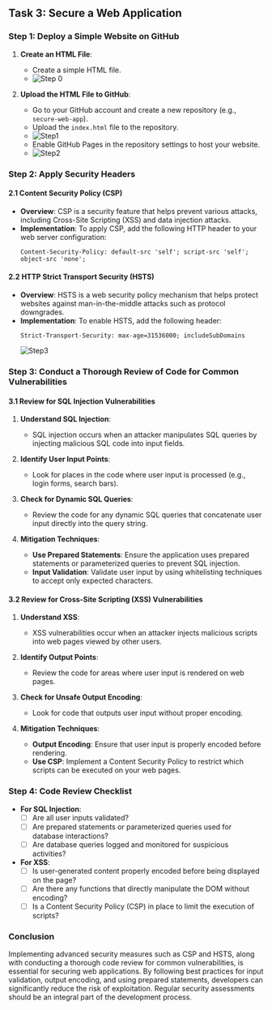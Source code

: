 ## Task 3: Secure a Web Application

### Step 1: Deploy a Simple Website on GitHub

1. **Create an HTML File**:
   - Create a simple HTML file.
   - ![Step 0](https://github.com/user-attachments/assets/9ce3304b-5a8c-4bc1-9795-5fdc82884d2a)



2. **Upload the HTML File to GitHub**:
   - Go to your GitHub account and create a new repository (e.g., `secure-web-app`).
   - Upload the `index.html` file to the repository.
   - ![Step1](https://github.com/user-attachments/assets/2f208c99-8ea5-4c40-8cde-8b86cbda7445)
   - Enable GitHub Pages in the repository settings to host your website.
   - ![Step2](https://github.com/user-attachments/assets/75ad45b8-2867-4157-9fba-6534d9c47a7b)


### Step 2: Apply Security Headers

#### 2.1 Content Security Policy (CSP)
- **Overview**: CSP is a security feature that helps prevent various attacks, including Cross-Site Scripting (XSS) and data injection attacks.
- **Implementation**: To apply CSP, add the following HTTP header to your web server configuration:
  ```
  Content-Security-Policy: default-src 'self'; script-src 'self'; object-src 'none';
  ```

#### 2.2 HTTP Strict Transport Security (HSTS)
- **Overview**: HSTS is a web security policy mechanism that helps protect websites against man-in-the-middle attacks such as protocol downgrades.
- **Implementation**: To enable HSTS, add the following header:
  ```
  Strict-Transport-Security: max-age=31536000; includeSubDomains
  ```
  ![Step3](https://github.com/user-attachments/assets/c9715982-f4da-4145-a9b4-edacd76a3ee0)


### Step 3: Conduct a Thorough Review of Code for Common Vulnerabilities

#### 3.1 Review for SQL Injection Vulnerabilities
1. **Understand SQL Injection**:
   - SQL injection occurs when an attacker manipulates SQL queries by injecting malicious SQL code into input fields.

2. **Identify User Input Points**:
   - Look for places in the code where user input is processed (e.g., login forms, search bars).

3. **Check for Dynamic SQL Queries**:
   - Review the code for any dynamic SQL queries that concatenate user input directly into the query string.

4. **Mitigation Techniques**:
   - **Use Prepared Statements**: Ensure the application uses prepared statements or parameterized queries to prevent SQL injection.
   - **Input Validation**: Validate user input by using whitelisting techniques to accept only expected characters.

#### 3.2 Review for Cross-Site Scripting (XSS) Vulnerabilities
1. **Understand XSS**:
   - XSS vulnerabilities occur when an attacker injects malicious scripts into web pages viewed by other users.

2. **Identify Output Points**:
   - Review the code for areas where user input is rendered on web pages.

3. **Check for Unsafe Output Encoding**:
   - Look for code that outputs user input without proper encoding.

4. **Mitigation Techniques**:
   - **Output Encoding**: Ensure that user input is properly encoded before rendering.
   - **Use CSP**: Implement a Content Security Policy to restrict which scripts can be executed on your web pages.

### Step 4: Code Review Checklist
- **For SQL Injection**:
  - [ ] Are all user inputs validated?
  - [ ] Are prepared statements or parameterized queries used for database interactions?
  - [ ] Are database queries logged and monitored for suspicious activities?

- **For XSS**:
  - [ ] Is user-generated content properly encoded before being displayed on the page?
  - [ ] Are there any functions that directly manipulate the DOM without encoding?
  - [ ] Is a Content Security Policy (CSP) in place to limit the execution of scripts?

### Conclusion
Implementing advanced security measures such as CSP and HSTS, along with conducting a thorough code review for common vulnerabilities, is essential for securing web applications. By following best practices for input validation, output encoding, and using prepared statements, developers can significantly reduce the risk of exploitation. Regular security assessments should be an integral part of the development process.
